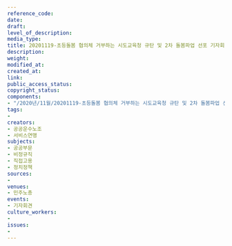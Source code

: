 ```yaml
---
reference_code: 
date: 
draft: 
level_of_description: 
media_type: 
title: 20201119-초등돌봄 협의체 거부하는 시도교육청 규탄 및 2차 돌봄파업 선포 기자회견
description: 
weight: 
modified_at: 
created_at: 
link: 
public_access_status: 
copyright_status: 
components:
- "/2020년/11월/20201119-초등돌봄 협의체 거부하는 시도교육청 규탄 및 2차 돌봄파업 선포 기자회견/_1DX0172.jpg"
tags:
- 
creators:
- 공공운수노조
- 서비스연맹
subjects:
- 공공부문
- 비정규직
- 직접고용
- 정치정책
sources:
- 
venues:
- 민주노총
events:
- 기자회견
culture_workers:
- 
issues:
- 
---
```

